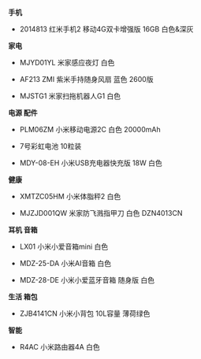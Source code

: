 **手机**

- 2014813 红米手机2 移动4G双卡增强版 16GB 白色&深灰


**家电**

- MJYD01YL 米家感应夜灯 白色

- AF213 ZMI 紫米手持随身风扇 蓝色 2600版

- MJSTG1 米家扫拖机器人G1 白色


**电源 配件**

- PLM06ZM 小米移动电源2C 白色 20000mAh

- 7号彩虹电池 10粒装

- MDY-08-EH 小米USB充电器快充版 18W 白色


**健康**

- XMTZC05HM 小米体脂秤2 白色

- MJZJD001QW 米家防飞溅指甲刀 白色 DZN4013CN


**耳机 音箱**

- LX01 小米小爱音箱mini 白色

- MDZ-25-DA 小米AI音箱 白色

- MDZ-28-DE 小米小爱蓝牙音箱 随身版 白色


**生活 箱包**

- ZJB4141CN 小米小背包 10L容量 薄荷绿色


**智能**

- R4AC 小米路由器4A 白色